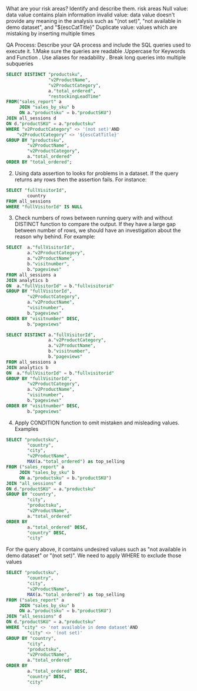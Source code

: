 What are your risk areas? Identify and describe them.
risk areas
Null value: data value contains plain information 
invalid value: data value doesn't provide any meaning in the analysis such as "(not set)", "not available in demo dataset", and "${escCatTitle}"
Duplicate value: values which are mistaking by inserting multiple times

QA Process:
Describe your QA process and include the SQL queries used to execute it.
1.Make sure the queries are readable
    .Uppercase for Keywords and Function
    . Use aliases for readability
    . Break long queries into multiple subqueries
```SQL
SELECT DISTINCT "productsku",
				"v2ProductName",
				"v2ProductCategory",
				a."total_ordered",
				"restockingLeadTime"
FROM("sales_report" a
	 JOIN "sales_by_sku" b
	 ON a."productsku" = b."productSKU")
JOIN all_sessions d
ON d."productSKU" = a."productsku"
WHERE "v2ProductCategory" <> '(not set)'AND
	"v2ProductCategory" <> '${escCatTitle}'
GROUP BY "productsku",
		"v2ProductName",
		"v2ProductCategory",
		a."total_ordered"
ORDER BY "total_ordered";
```
2. Using data assertion to looks for problems in a dataset. If the query returns any rows then the assertion fails. For instance:
```SQL
SELECT "fullVisitorId",
		country
FROM all_sessions
WHERE "fullVisitorId" IS NULL
```
3. Check numbers of rows between running query with and without DISTINCT function to compare the output. If they have a large gap between number of rows, we should have an investigation about the reason why behind. For example:
```SQL
SELECT  a."fullVisitorId",
		a."v2ProductCategory",
		a."v2ProductName",
		b."visitnumber",
		b."pageviews"
FROM all_sessions a
JOIN analytics b
ON	a."fullVisitorId" = b."fullvisitorid"
GROUP BY "fullVisitorId",
		"v2ProductCategory",
		a."v2ProductName",
		"visitnumber",
		b."pageviews"
ORDER BY "visitnumber" DESC,
		b."pageviews"

```
```SQL
SELECT DISTINCT a."fullVisitorId",
				a."v2ProductCategory",
				a."v2ProductName",
				b."visitnumber",
				b."pageviews"
FROM all_sessions a
JOIN analytics b
ON	a."fullVisitorId" = b."fullvisitorid"
GROUP BY "fullVisitorId",
		"v2ProductCategory",
		a."v2ProductName",
		"visitnumber",
		b."pageviews"
ORDER BY "visitnumber" DESC,
		b."pageviews"
```
4. Apply CONDITION function to omit mistaken and misleading values. Examples
```SQL
SELECT "productsku",
		"country",
		"city",
		"v2ProductName",
		MAX(a."total_ordered") as top_selling
FROM ("sales_report" a
	 JOIN "sales_by_sku" b
	 ON a."productsku" = b."productSKU")
JOIN "all_sessions" d
ON d."productSKU" = a."productsku"
GROUP BY "country",
		"city",
		"productsku",
		"v2ProductName",
		a."total_ordered"
ORDER BY 
		a."total_ordered" DESC,
		"country" DESC,
		"city"
```
For the query above, it contains undesired values such as "not available in demo dataset" or "(not set)". We need to apply WHERE to exclude those values 
```SQL
SELECT "productsku",
		"country",
		"city",
		"v2ProductName",
		MAX(a."total_ordered") as top_selling
FROM ("sales_report" a
	 JOIN "sales_by_sku" b
	 ON a."productsku" = b."productSKU")
JOIN "all_sessions" d
ON d."productSKU" = a."productsku"
WHERE "city" <> 'not available in demo dataset'AND
		"city" <> '(not set)'
GROUP BY "country",
		"city",
		"productsku",
		"v2ProductName",
		a."total_ordered"
ORDER BY 
		a."total_ordered" DESC,
		"country" DESC,
		"city"
```